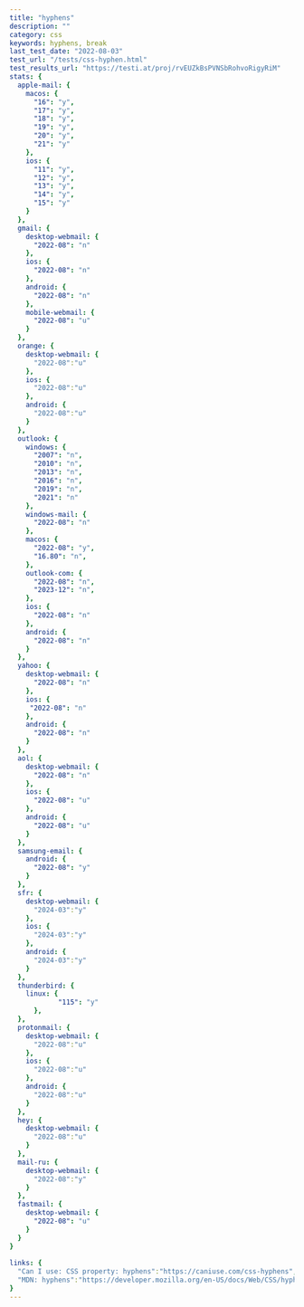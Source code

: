 ```yaml
---
title: "hyphens"
description: ""
category: css
keywords: hyphens, break
last_test_date: "2022-08-03"
test_url: "/tests/css-hyphen.html"
test_results_url: "https://testi.at/proj/rvEUZkBsPVNSbRohvoRigyRiM"
stats: {
  apple-mail: {
    macos: {
      "16": "y",
      "17": "y",
      "18": "y",
      "19": "y",
      "20": "y",
      "21": "y"
    },
    ios: {
      "11": "y",
      "12": "y",
      "13": "y",
      "14": "y",
      "15": "y"
    }
  },
  gmail: {
    desktop-webmail: {
      "2022-08": "n"
    },
    ios: {
      "2022-08": "n"
    },
    android: {
      "2022-08": "n"
    },
    mobile-webmail: {
      "2022-08": "u"
    }
  },
  orange: {
    desktop-webmail: {
      "2022-08":"u"
    },
    ios: {
      "2022-08":"u"
    },
    android: {
      "2022-08":"u"
    }
  },
  outlook: {
    windows: {
      "2007": "n",
      "2010": "n",
      "2013": "n",
      "2016": "n",
      "2019": "n",
      "2021": "n"
    },
    windows-mail: {
      "2022-08": "n"
    },
    macos: {
      "2022-08": "y",
      "16.80": "n",
    },
    outlook-com: {
      "2022-08": "n",
      "2023-12": "n",
    },
    ios: {
      "2022-08": "n"
    },
    android: {
      "2022-08": "n"
    }
  },
  yahoo: {
    desktop-webmail: {
      "2022-08": "n"
    },
    ios: {
     "2022-08": "n"
    },
    android: {
      "2022-08": "n"
    }
  },
  aol: {
    desktop-webmail: {
      "2022-08": "n"
    },
    ios: {
      "2022-08": "u"
    },
    android: {
      "2022-08": "u"
    }
  },
  samsung-email: {
    android: {
      "2022-08": "y"
    }
  },
  sfr: {
    desktop-webmail: {
      "2024-03":"y"
    },
    ios: {
      "2024-03":"y"
    },
    android: {
      "2024-03":"y"
    }
  },
  thunderbird: {
    linux: {
			"115": "y"
	  },
  },
  protonmail: {
    desktop-webmail: {
      "2022-08":"u"
    },
    ios: {
      "2022-08":"u"
    },
    android: {
      "2022-08":"u"
    }
  },
  hey: {
    desktop-webmail: {
      "2022-08":"u"
    }
  },
  mail-ru: {
    desktop-webmail: {
      "2022-08":"y"
    }
  },
  fastmail: {
    desktop-webmail: {
      "2022-08": "u"
    }
  }
}
 
links: {
  "Can I use: CSS property: hyphens":"https://caniuse.com/css-hyphens",
  "MDN: hyphens":"https://developer.mozilla.org/en-US/docs/Web/CSS/hyphens"
}
---
```

